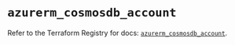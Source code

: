 # `azurerm_cosmosdb_account`

Refer to the Terraform Registry for docs: [`azurerm_cosmosdb_account`](https://registry.terraform.io/providers/hashicorp/azurerm/3.101.0/docs/resources/cosmosdb_account).
